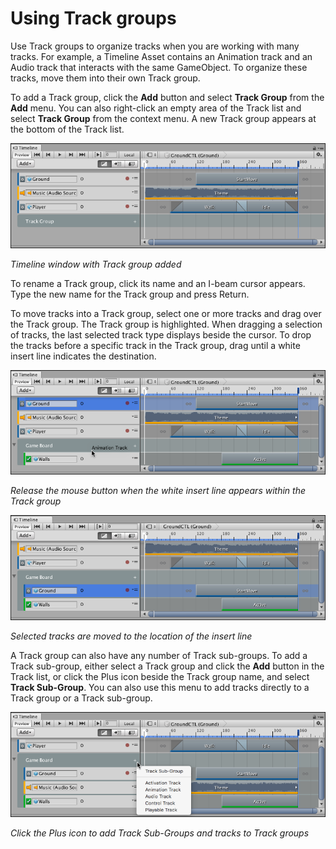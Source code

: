# Using Track groups

Use Track groups to organize tracks when you are working with many tracks. For example, a Timeline Asset contains an Animation track and an Audio track that interacts with the same GameObject. To organize these tracks, move them into their own Track group. 

To add a Track group, click the **Add** button and select **Track Group** from the **Add** menu. You can also right-click an empty area of the Track list and select **Track Group** from the context menu. A new Track group appears at the bottom of the Track list.

![Timeline window with Track group added](images/timeline_track_group_add.png)

_Timeline window with Track group added_

To rename a Track group, click its name and an I-beam cursor appears. Type the new name for the Track group and press Return. 

To move tracks into a Track group, select one or more tracks and drag over the Track group. The Track group is highlighted. When dragging a selection of tracks, the last selected track type displays beside the cursor. To drop the tracks before a specific track in the Track group, drag until a white insert line indicates the destination.

![Release the mouse button when the white insert line appears within the Track group](images/timeline_move_track_before.png)

_Release the mouse button when the white insert line appears within the Track group_

![Selected tracks are moved to the location of the insert line](images/timeline_move_track_after.png)

_Selected tracks are moved to the location of the insert line_

A Track group can also have any number of Track sub-groups. To add a Track sub-group, either select a Track group and click the **Add** button in the Track list, or click the Plus icon beside the Track group name, and select **Track Sub-Group**. You can also use this menu to add tracks directly to a Track group or a Track sub-group.

![Click the Plus icon to add Track Sub-Groups and tracks to Track groups](images/timeline_track_group_plus.png)

_Click the Plus icon to add Track Sub-Groups and tracks to Track groups_

               